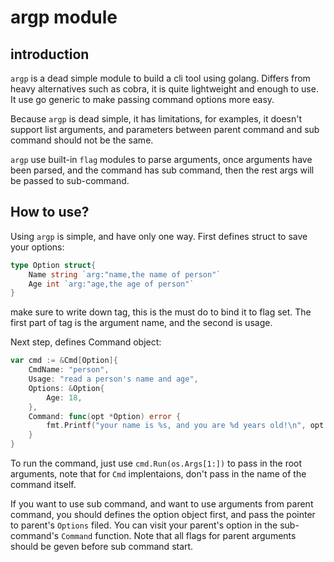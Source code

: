 # argp module

## introduction

`argp` is a dead simple module to build a cli tool using golang. Differs from heavy alternatives such as cobra, it is quite lightweight and enough to use. It use go generic to make
passing command options more easy.

Because `argp` is dead simple, it has limitations, for examples, it doesn't support list arguments, and parameters between parent command and sub command should not be the same.

`argp` use built-in `flag` modules to parse arguments, once arguments have been parsed, and the command has sub command, then the rest args will be passed to sub-command.

## How to use?

Using  `argp` is simple, and have only one way. First defines struct to save your options:

```go
type Option struct{
    Name string `arg:"name,the name of person"`
    Age int `arg:"age,the age of person"`
}
```
make sure to write down tag, this is the must do to bind it to flag set. The first part of tag is the argument name, and the second is usage.

Next step, defines Command object:

```go
var cmd := &Cmd[Option]{
    CmdName: "person",
    Usage: "read a person's name and age",
    Options: &Option{
        Age: 18,
    },
    Command: func(opt *Option) error {
        fmt.Printf("your name is %s, and you are %d years old!\n", opt.Name, opt.Age)
    }
}
```

To run the command, just use `cmd.Run(os.Args[1:])` to pass in the root arguments, note that for `Cmd` implentaions, don't pass in the name of the command itself.

If you want to use sub command, and want to use arguments from parent command, you should defines the option object first, and pass the pointer to parent's `Options` filed. 
You can visit your parent's option in the sub-command's `Command` function. Note that all flags for parent arguments should be geven before sub command start.
